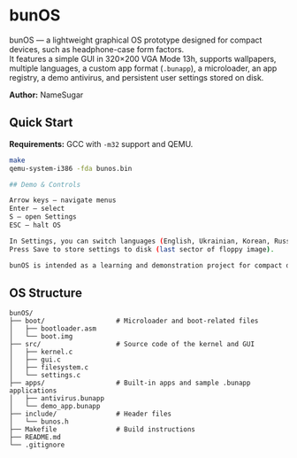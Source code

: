 # bunOS

bunOS — a lightweight graphical OS prototype designed for compact devices, such as headphone-case form factors.  
It features a simple GUI in 320×200 VGA Mode 13h, supports wallpapers, multiple languages, a custom app format (`.bunapp`), a microloader, an app registry, a demo antivirus, and persistent user settings stored on disk.

**Author:** NameSugar

## Quick Start

**Requirements:** GCC with `-m32` support and QEMU.

```bash
make
qemu-system-i386 -fda bunos.bin

## Demo & Controls

Arrow keys – navigate menus
Enter – select
S – open Settings
ESC – halt OS

In Settings, you can switch languages (English, Ukrainian, Korean, Russian, Hebrew) and change wallpapers.
Press Save to store settings to disk (last sector of floppy image).

bunOS is intended as a learning and demonstration project for compact device OS design.
```

## OS Structure
```
bunOS/
├── boot/                  # Microloader and boot-related files
│   ├── bootloader.asm
│   └── boot.img
├── src/                   # Source code of the kernel and GUI
│   ├── kernel.c
│   ├── gui.c
│   ├── filesystem.c
│   └── settings.c
├── apps/                  # Built-in apps and sample .bunapp applications
│   ├── antivirus.bunapp
│   └── demo_app.bunapp
├── include/               # Header files
│   └── bunos.h
├── Makefile               # Build instructions
├── README.md
└── .gitignore
```
